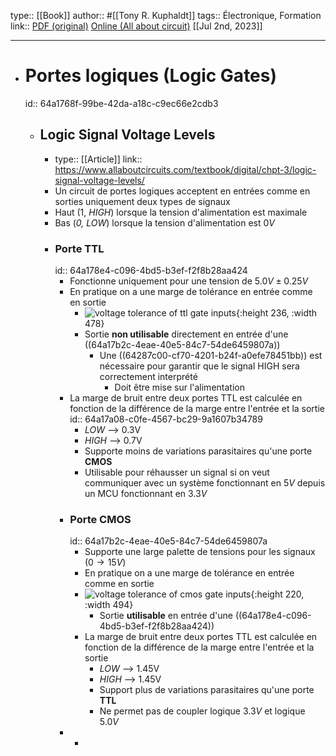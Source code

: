 type:: [[Book]]
author:: #[[Tony R. Kuphaldt]]
tags:: Électronique, Formation
link:: [PDF (original)](https://www.ibiblio.org/kuphaldt/electricCircuits/Digital/index.html)  [Online (All about circuit)](https://www.allaboutcircuits.com/textbook/digital/#chpt-3) 
[[Jul 2nd, 2023]]
***

- # Portes logiques (Logic Gates)
  id:: 64a1768f-99be-42da-a18c-c9ec66e2cdb3
	- ## Logic Signal Voltage Levels
		- type:: [[Article]]
		  link:: https://www.allaboutcircuits.com/textbook/digital/chpt-3/logic-signal-voltage-levels/
		- Un circuit de portes logiques acceptent en entrées comme en sorties uniquement deux types de signaux
		- Haut (1, *HIGH*) lorsque la tension d'alimentation est maximale
		- Bas (*0, LOW*) lorsque la tension d'alimentation est $0V$
		- ### Porte TTL
		  id:: 64a178e4-c096-4bd5-b3ef-f2f8b28aa424
			- Fonctionne uniquement pour une tension de $5.0V \pm 0.25V$
			- En pratique on a une marge de tolérance en entrée comme en sortie
				- ![voltage tolerance of ttl gate inputs](https://www.allaboutcircuits.com/uploads/articles/voltage-tolerance-of-ttl-gate-inputs.jpg){:height 236, :width 478}
				- Sortie **non utilisable** directement en entrée d'une ((64a17b2c-4eae-40e5-84c7-54de6459807a))
					- Une ((64287c00-cf70-4201-b24f-a0efe78451bb)) est nécessaire pour garantir que le signal HIGH sera correctement interprété
						- Doit être mise sur l'alimentation
			- La marge de bruit entre deux portes TTL est calculée en fonction de la différence de la marge entre l'entrée et la sortie
			  id:: 64a17a08-c0fe-4567-bc29-9a1607b34789
				- *LOW* --> 0.3V
				- *HIGH* --> 0.7V
				- Supporte moins de variations parasitaires qu'une porte **CMOS**
				- Utilisable pour réhausser un signal si on veut communiquer avec un système fonctionnant en $5V$ depuis un MCU fonctionnant en $3.3V$
			- ### Porte CMOS
			  id:: 64a17b2c-4eae-40e5-84c7-54de6459807a
				- Supporte une large palette de tensions pour les signaux ($0 \to 15V$)
				- En pratique on a une marge de tolérance en entrée comme en sortie
				- ![voltage tolerance of cmos gate inputs](https://www.allaboutcircuits.com/uploads/articles/voltage-tolerance-of-cmos-gate-inputs.jpg){:height 220, :width 494}
					- Sortie **utilisable** en entrée d'une ((64a178e4-c096-4bd5-b3ef-f2f8b28aa424))
				- La marge de bruit entre deux portes TTL est calculée en fonction de la différence de la marge entre l'entrée et la sortie
					- *LOW* --> 1.45V
					- *HIGH* --> 1.45V
					- Support plus de variations parasitaires qu'une porte **TTL**
					- Ne permet pas de coupler logique $3.3V$ et logique $5.0V$
			-
				-